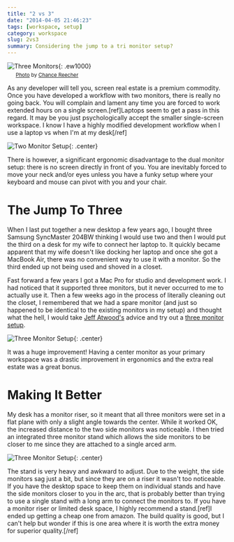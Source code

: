 ```yaml
---
title: "2 vs 3"
date: "2014-04-05 21:46:23"
tags: [workspace, setup]
category: workspace
slug: 2vs3
summary: Considering the jump to a tri monitor setup?
---
```


![Three Monitors](https://farm5.staticflickr.com/4118/5439996103_74727f61a5_b_d.jpg "Three Monitors"){:
.ew1000} <br/>
<small class="caption-text muted"><img src="/images/cc/cc.png" width="16" height="16" style="border: none;"/>
<a href="https://www.flickr.com/photos/42736403@N08/5439996103">Photo</a> by
<a href="https://www.flickr.com/photos/42736403@N08/">Chance Reecher</a></small>

As any developer will tell you, screen real estate is a premium commodity. Once
you have developed a workflow with two monitors, there is really no going back.
You will complain and lament any time you are forced to work extended hours on a
single screen.[ref]Laptops seem to get a pass in this regard. It may be you just
psychologically accept the smaller single-screen workspace. I know I have a
highly modified development workflow when I use a laptop vs when I'm at my
desk[/ref]

![Two Monitor Setup]({filename}/images/two_vs_three/two_vs_three_1.png "Two Monitor Setup"){:
.center}

There is however, a significant ergonomic disadvantage to the dual monitor
setup: there is no screen directly in front of you. You are inevitably forced to
move your neck and/or eyes unless you have a funky setup where your keyboard and
mouse can pivot with you and your chair.

# The Jump To Three

When I last put together a new desktop a few years ago, I bought three Samsung
SyncMaster 204BW thinking I would use two and then I would put the third on a
desk for my wife to connect her laptop to. It quickly became apparent that my
wife doesn't like docking her laptop and once she got a MacBook Air, there was
no convenient way to use it with a monitor. So the third ended up not being used
and shoved in a closet.

Fast forward a few years I got a Mac Pro for studio and development work. I had
noticed that it supported three monitors, but it never occurred to me to
actually use it. Then a few weeks ago in the process of literally cleaning out
the closet, I remembered that we had a spare monitor (and just so happened to be
identical to the existing monitors in my setup) and thought what the hell, I
would take [Jeff Atwood's](https://twitter.com/codinghorror) advice and try out
a [three monitor
setup](http://blog.codinghorror.com/three-monitors-for-every-user/).

![Three Monitor Setup]({filename}/images/two_vs_three/two_vs_three_2.png "Three Monitor Setup"){:
.center}

It was a huge improvement! Having a center monitor as your primary workspace was
a drastic improvement in ergonomics and the extra real estate was a great bonus.

# Making It Better

My desk has a monitor riser, so it meant that all three monitors were set in a
flat plane with only a slight angle towards the center. While it worked OK, the
increased distance to the two side monitors was noticeable. I then tried an
integrated three monitor stand which allows the side monitors to be closer to me
since they are attached to a single arced arm.

![Three Monitor Setup]({filename}/images/two_vs_three/two_vs_three_3.png "Three Monitor Setup"){:
.center}

The stand is very heavy and awkward to adjust. Due to the weight, the side
monitors sag just a bit, but since they are on a riser it wasn't too noticeable.
If you have the desktop space to keep them on individual stands and have the
side monitors closer to you in the arc, that is probably better than trying to
use a single stand with a long arm to connect the monitors to. If you have a
monitor riser or limited desk space, I highly recommend a stand.[ref]I ended up
getting a cheap one from amazon. The build quality is good, but I can't help but
wonder if this is one area where it is worth the extra money for superior
quality.[/ref]
